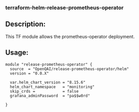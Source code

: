 ### terraform-helm-release-prometheus-operator
Description:
-
This TF module allows the prometheus-operator deployment. 

Usage:
-
```
module "release-prometheus-operator" {
  source  = "OpenQAI/release-prometheus-operator/helm"
  version = "0.0.X"

  var.helm_chart_version = "8.15.6"
  helm_chart_namespace   = "monitoring"
  skip_crds =            = false
  grafana_adminPassword  = "pa$$w0rd"

}

